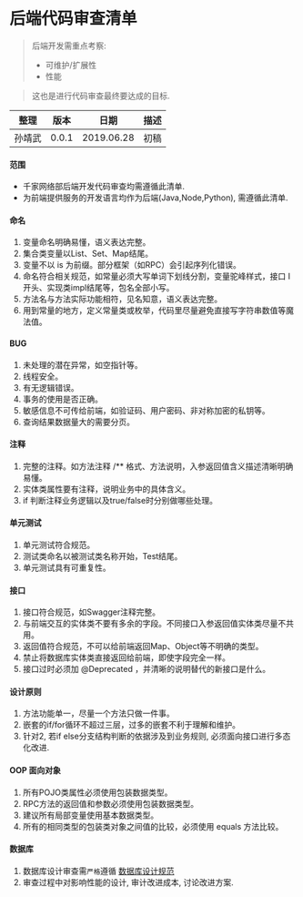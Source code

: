 # 后端代码审查清单


>后端开发需重点考察:
>- 可维护/扩展性
>- 性能

>这也是进行代码审查最终要达成的目标.


| 整理 | 版本 | 日期       | 描述                                      |
| ---- | ---- | ---------- | ----------------------------------------- |
| 孙靖武 | 0.0.1  | 2019.06.28 | 初稿 |




#### 范围
- 千家网络部后端开发代码审查均需遵循此清单.
- 为前端提供服务的开发语言均作为后端(Java,Node,Python), 需遵循此清单.

#### 命名
1. 变量命名明确易懂，语义表达完整。
2. 集合类变量以List、Set、Map结尾。
3. 变量不以 is 为前缀。部分框架（如RPC）会引起序列化错误。
4. 命名符合相关规范，如常量必须大写单词下划线分割，变量驼峰样式，接口 I 开头、实现类impl结尾等，包名全部小写。
5. 方法名与方法实际功能相符，见名知意，语义表达完整。
6. 用到常量的地方，定义常量类或枚举，代码里尽量避免直接写字符串数值等魔法值。

#### BUG
1. 未处理的潜在异常，如空指针等。
2. 线程安全。
3. 有无逻辑错误。
4. 事务的使用是否正确。
5. 敏感信息不可传给前端，如验证码、用户密码、非对称加密的私钥等。
6. 查询结果数据量大的需要分页。

#### 注释
1. 完整的注释。如方法注释 /** 格式、方法说明，入参返回值含义描述清晰明确易懂。
2. 实体类属性要有注释，说明业务中的具体含义。
3. if 判断注释业务逻辑以及true/false时分别做哪些处理。
 
#### 单元测试
1. 单元测试符合规范。
2. 测试类命名以被测试类名称开始，Test结尾。
3. 单元测试具有可重复性。

#### 接口
1. 接口符合规范，如Swagger注释完整。
2. 与前端交互的实体类不要有多余的字段。不同接口入参返回值实体类尽量不共用。
3. 返回值符合规范，不可以给前端返回Map、Object等不明确的类型。
4. 禁止将数据库实体类直接返回给前端，即使字段完全一样。 
5. 接口过时必须加 @Deprecated ，并清晰的说明替代的新接口是什么。

#### 设计原则 
1. 方法功能单一，尽量一个方法只做一件事。
2. 嵌套的if/for循环不超过三层，过多的嵌套不利于理解和维护。
3. 针对2, 若if else分支结构判断的依据涉及到业务规则, 必须面向接口进行多态化改进.

#### OOP 面向对象
1. 所有POJO类属性必须使用包装数据类型。
2. RPC方法的返回值和参数必须使用包装数据类型。
3. 建议所有局部变量使用基本数据类型。
4. 所有的相同类型的包装类对象之间值的比较，必须使用 equals 方法比较。

#### 数据库

1. 数据库设计审查需`严格`遵循 [数据库设计规范](https://git.allhome.com.cn/NetWorksDatas/Public/standard/blob/master/%E6%95%B0%E6%8D%AE%E5%BA%93%E8%AE%BE%E8%AE%A1%E8%A7%84%E8%8C%83.md)
2. 审查过程中对影响性能的设计, 审计改进成本, 讨论改进方案.


